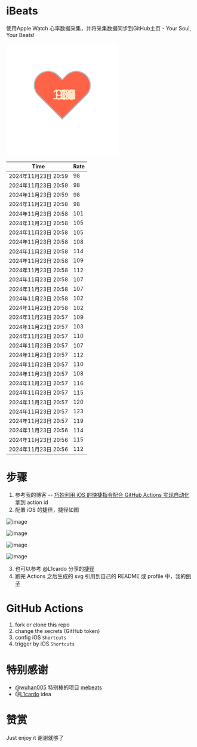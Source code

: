 # iBeats
使用Apple Watch 心率数据采集，并将采集数据同步到GitHub主页 - Your Soul, Your Beats!

![](./files/heart.svg)

<!--START_SECTION:my_heart_rate-->
| Time | Rate | 
 | ---- | ---- | 
| 2024年11月23日 20:59 | 98 |
| 2024年11月23日 20:59 | 98 |
| 2024年11月23日 20:59 | 98 |
| 2024年11月23日 20:58 | 98 |
| 2024年11月23日 20:58 | 101 |
| 2024年11月23日 20:58 | 105 |
| 2024年11月23日 20:58 | 105 |
| 2024年11月23日 20:58 | 108 |
| 2024年11月23日 20:58 | 114 |
| 2024年11月23日 20:58 | 109 |
| 2024年11月23日 20:58 | 112 |
| 2024年11月23日 20:58 | 107 |
| 2024年11月23日 20:58 | 107 |
| 2024年11月23日 20:58 | 102 |
| 2024年11月23日 20:58 | 102 |
| 2024年11月23日 20:57 | 109 |
| 2024年11月23日 20:57 | 103 |
| 2024年11月23日 20:57 | 110 |
| 2024年11月23日 20:57 | 107 |
| 2024年11月23日 20:57 | 112 |
| 2024年11月23日 20:57 | 110 |
| 2024年11月23日 20:57 | 108 |
| 2024年11月23日 20:57 | 116 |
| 2024年11月23日 20:57 | 115 |
| 2024年11月23日 20:57 | 120 |
| 2024年11月23日 20:57 | 123 |
| 2024年11月23日 20:57 | 119 |
| 2024年11月23日 20:56 | 114 |
| 2024年11月23日 20:56 | 115 |
| 2024年11月23日 20:56 | 112 |

<!--END_SECTION:my_heart_rate-->

# 步骤
1. 参考我的博客 -- [巧妙利用 iOS 的快捷指令配合 GitHub Actions 实现自动化](https://github.com/yihong0618/gitblog/issues/198) 拿到 action id
2. 配置 iOS 的捷径，捷径如图

![image](https://user-images.githubusercontent.com/15976103/122154218-0db0b480-ce97-11eb-93bb-5aec07c558dc.png)

![image](https://user-images.githubusercontent.com/15976103/122154236-186b4980-ce97-11eb-8e4b-70551a0391ae.png)

![image](https://user-images.githubusercontent.com/15976103/122154268-2d47dd00-ce97-11eb-902e-3acf292265a9.png)

![image](https://user-images.githubusercontent.com/15976103/122174055-fa144680-ceb4-11eb-9be2-3eb83cd516f7.png)

3. 也可以参考 @L1cardo 分享的[捷径](https://www.icloud.com/shortcuts/6ab6047b459c41ad822ad6b94b1c03d4)
4. 跑完 Actions 之后生成的 svg 引用到自己的 README 或 profile 中，我的[例子](https://github.com/yihong0618) 

# GitHub Actions

1. fork or clone this repo
2. change the secrets (GitHub token)
3. config iOS `Shortcuts` 
4. trigger by iOS `Shortcuts`

# 特别感谢
- @[wuhan005](https://github.com/wuhan005) 特别棒的项目 [mebeats](https://github.com/wuhan005/mebeats)
- @[L1cardo](https://github.com/L1cardo) idea

# 赞赏
Just enjoy it
谢谢就够了
